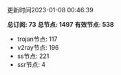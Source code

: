 更新时间2023-01-08 00:46:39

**总订阅: 73**
**总节点: 1497**
**有效节点: 538**
- trojan节点: 117
- v2ray节点: 196
- ss节点: 221
- ssr节点: 4
